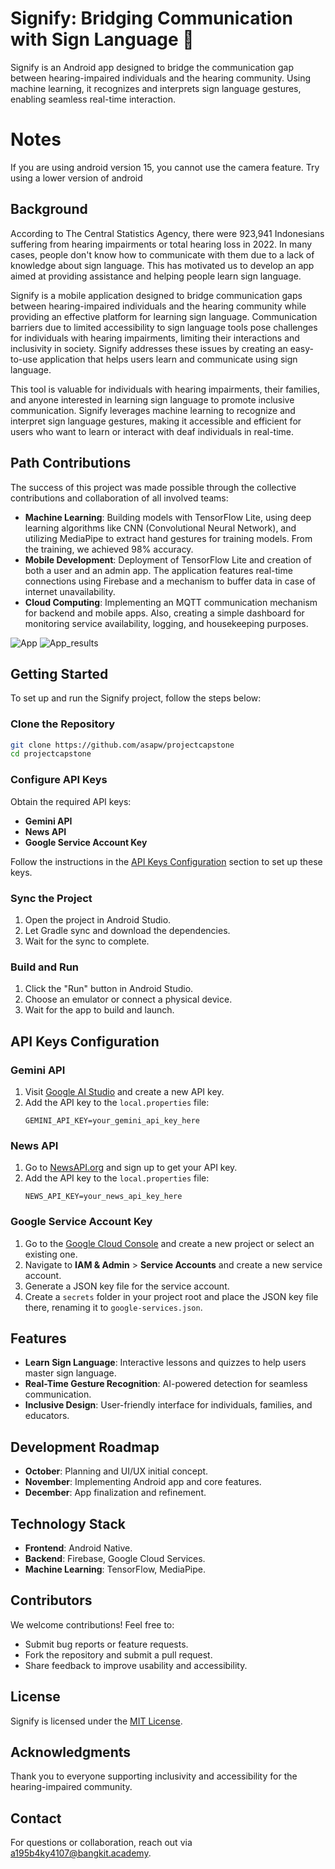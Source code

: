 # Signify: Bridging Communication with Sign Language 🤟

Signify is an Android app designed to bridge the communication gap between hearing-impaired individuals and the hearing community. Using machine learning, it recognizes and interprets sign language gestures, enabling seamless real-time interaction.

# Notes
If you are using android version 15, you cannot use the camera feature. Try using a lower version of android

## Background
According to The Central Statistics Agency, there were 923,941 Indonesians suffering from hearing impairments or total hearing loss in 2022. In many cases, people don't know how to communicate with them due to a lack of knowledge about sign language. This has motivated us to develop an app aimed at providing assistance and helping people learn sign language. 

Signify is a mobile application designed to bridge communication gaps between hearing-impaired individuals and the hearing community while providing an effective platform for learning sign language. Communication barriers due to limited accessibility to sign language tools pose challenges for individuals with hearing impairments, limiting their interactions and inclusivity in society. Signify addresses these issues by creating an easy-to-use application that helps users learn and communicate using sign language. 

This tool is valuable for individuals with hearing impairments, their families, and anyone interested in learning sign language to promote inclusive communication. Signify leverages machine learning to recognize and interpret sign language gestures, making it accessible and efficient for users who want to learn or interact with deaf individuals in real-time.

## Path Contributions
The success of this project was made possible through the collective contributions and collaboration of all involved teams:

- **Machine Learning**: Building models with TensorFlow Lite, using deep learning algorithms like CNN (Convolutional Neural Network), and utilizing MediaPipe to extract hand gestures for training models. From the training, we achieved 98% accuracy.
- **Mobile Development**: Deployment of TensorFlow Lite and creation of both a user and an admin app. The application features real-time connections using Firebase and a mechanism to buffer data in case of internet unavailability.
- **Cloud Computing**: Implementing an MQTT communication mechanism for backend and mobile apps. Also, creating a simple dashboard for monitoring service availability, logging, and housekeeping purposes.


![App](https://github.com/user-attachments/assets/4c23c729-7e65-4d07-b674-22e8f98351fe)
![App_results](https://github.com/user-attachments/assets/04986b1e-285a-47d5-af96-1380d8420ee9)

## Getting Started
To set up and run the Signify project, follow the steps below:

### Clone the Repository
```bash
git clone https://github.com/asapw/projectcapstone
cd projectcapstone
```

### Configure API Keys
Obtain the required API keys:
- **Gemini API**
- **News API**
- **Google Service Account Key**

Follow the instructions in the [API Keys Configuration](#api-keys-configuration) section to set up these keys.

### Sync the Project
1. Open the project in Android Studio.
2. Let Gradle sync and download the dependencies.
3. Wait for the sync to complete.

### Build and Run
1. Click the "Run" button in Android Studio.
2. Choose an emulator or connect a physical device.
3. Wait for the app to build and launch.

## API Keys Configuration

### Gemini API
1. Visit [Google AI Studio](https://ai.google/) and create a new API key.
2. Add the API key to the `local.properties` file:
   ```properties
   GEMINI_API_KEY=your_gemini_api_key_here
   ```

### News API
1. Go to [NewsAPI.org](https://newsapi.org/) and sign up to get your API key.
2. Add the API key to the `local.properties` file:
   ```properties
   NEWS_API_KEY=your_news_api_key_here
   ```

### Google Service Account Key
1. Go to the [Google Cloud Console](https://console.cloud.google.com/) and create a new project or select an existing one.
2. Navigate to **IAM & Admin** > **Service Accounts** and create a new service account.
3. Generate a JSON key file for the service account.
4. Create a `secrets` folder in your project root and place the JSON key file there, renaming it to `google-services.json`.

## Features
- **Learn Sign Language**: Interactive lessons and quizzes to help users master sign language.
- **Real-Time Gesture Recognition**: AI-powered detection for seamless communication.
- **Inclusive Design**: User-friendly interface for individuals, families, and educators.

## Development Roadmap
- **October**: Planning and UI/UX initial concept.
- **November**: Implementing Android app and core features.
- **December**: App finalization and refinement.

## Technology Stack
- **Frontend**: Android Native.
- **Backend**: Firebase, Google Cloud Services.
- **Machine Learning**: TensorFlow, MediaPipe.

## Contributors
We welcome contributions! Feel free to:
- Submit bug reports or feature requests.
- Fork the repository and submit a pull request.
- Share feedback to improve usability and accessibility.

## License
Signify is licensed under the [MIT License](./LICENSE).

## Acknowledgments
Thank you to everyone supporting inclusivity and accessibility for the hearing-impaired community.

## Contact
For questions or collaboration, reach out via [a195b4ky4107@bangkit.academy](mailto:a195b4ky4107@bangkit.academy).
